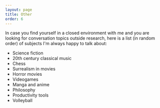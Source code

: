 ```yaml
---
layout: page
title: Other
order: 6
---
```


In case you find yourself in a closed environment with me and you are looking for conversation topics outside research, here is a list (in random order) of subjects I'm always happy to talk about:

* Science fiction
* 20th century classical music
* Chess
* Surrealism in movies
* Horror movies
* Videogames
* Manga and anime
* Philosophy
* Productivity tools
* Volleyball

